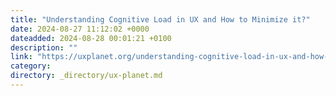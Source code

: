 ```yaml
---
title: "Understanding Cognitive Load in UX and How to Minimize it?"
date: 2024-08-27 11:12:02 +0000
dateadded: 2024-08-28 00:01:21 +0100
description: ""
link: "https://uxplanet.org/understanding-cognitive-load-in-ux-and-how-to-minimize-it-74a75b62f3e8?source=rss----819cc2aaeee0---4"
category:
directory: _directory/ux-planet.md
---
```

